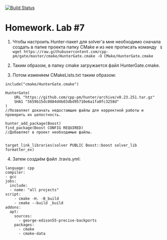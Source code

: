 [![Build Status](https://travis-ci.com/snoreoh/lab7.svg?branch=main)](https://travis-ci.com/snoreoh/lab7)

# Homework. Lab #7

  1. Чтобы настроить Hunter-пакет для solver'a мне необходимо сначала создать в папке проекта папку СМаke и из нее прописать команду ```
$ wget https://raw.githubusercontent.com/cpp-pm/gate/master/cmake/HunterGate.cmake -O СМake/HunterGate.cmake```
  
  2. Таким образом, в папку cmake загружается файл HunterGate.cmake.
  
  3. Потом изменяем CMakeLists.txt таким образом:
  
```
include("cmake/HunterGate.cmake")

HunterGate(
    URL "https://github.com/cpp-pm/hunter/archive/v0.23.251.tar.gz"
    SHA1 "5659b15dc0884d4b03dbd95710e6a1fa0fc3258d"
)  
//Позволяет докачать недостающие файлы для корректной работы и проверить их целостность.

hunter_add_package(Boost)
find_package(Boost CONFIG REQUIRED)
//Добавляет в проект необходимые файлы.


target_link_libraries(solver PUBLIC Boost::boost solver_lib formatter_ex)
```
  
  4. Затем создаём файл .travis.yml:
```
language: cpp
compiler:
- gcc
jobs:
  include:
  - name: "all projects"
script:
    - cmake -H. -B_build
    - cmake --build _build
addons:
  apt:
    sources:
      - george-edison55-precise-backports
    packages:
      - cmake
      - cmake-data
```
